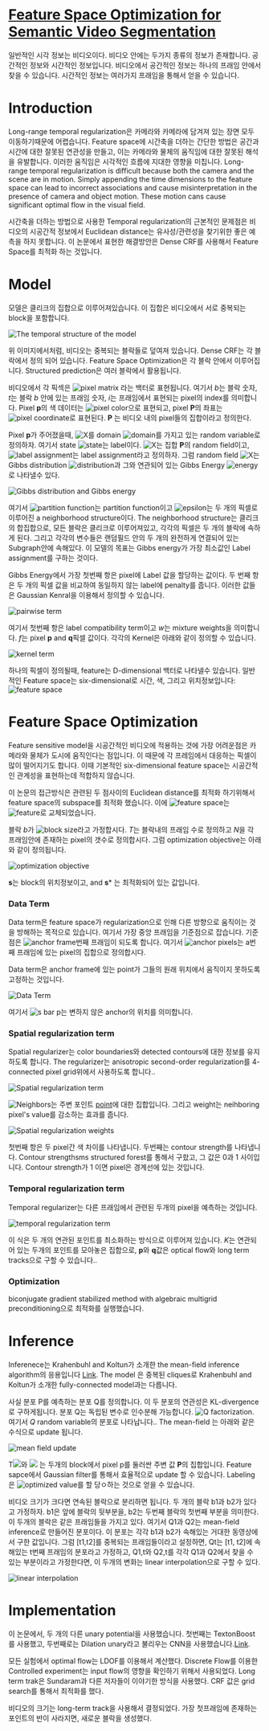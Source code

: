 # [Feature Space Optimization for Semantic Video Segmentation](http://vladlen.info/papers/FSO.pdf)

일반적인 시각 정보는 비디오이다. 비디오 안에는 두가지 종류의 정보가 존재합니다. 공간적인 정보와 시간적인 정보입니다. 비디오에서 공간적인 정보는 하나의 프래임 안에서 찾을 수 있습니다. 시간적인 정보는 여러가지 프래임을 통해서 얻을 수 있습니다.

# Introduction

Long-range temporal regularization은 카메라와 카메라에 담겨져 있는 장면 모두 이동하기때문에 어렵습니다. Feature space에 시간축을 더하는 간단한 방법은 공간과 시간에 대한 잘못된 연관성을 만들고, 이는 카메라와 물체의 움직임에 대한 잘못된 해석을 유발합니다. 이러한 움직임은 시각적인 흐름에 지대한 영향을 미칩니다.
Long-range temporal regularization is difficult because both the camera and the scene are in motion. Simply appending the time dimensions to the feature space can lead to incorrect associations and cause misinterpretation in the presence of camera and object motion. These motion cans cause significant optimal flow in the visual field. 

시간축을 더하는 방법으로 사용한 Temporal regularization의 근본적인 문제점은 비디오의 시공간적 정보에서 Euclidean distance는 유사성/관련성을 찾기위한 좋은 예측을 하지 못합니다. 이 논문에서 표현한 해결방안은 Dense CRF를 사용해서 Feature Space를 최적화 하는 것입니다.

# Model

모델은 클리크의 집합으로 이루어져있습니다. 이 집합은 비디오에서 서로 중복되는 block을 포함합니다.

![The temporal structure of the model](../FSO_temporal_structure.PNG)

위 이미지에서처럼, 비디오는 중복되는 블락들로 덮여져 있습니다. Dense CRF는 각 블락에서 정의 되어 있습니다. Feature Space Optimization은 각 블락 안에서 이루어집니다. Structured prediction은 여러 블락에서 활용됩니다.

비디오에서 각 픽섹은 ![pixel matrix](https://latex.codecogs.com/svg.image?\mathbf{p}&space;=&space;(b,t,i)&space;\in&space;\mathbb{R}^3) 라는 백터로 표현됩니다. 여기서 *b*는 블락 숫자, *t*는 블락 *b* 안에 있는 프래임 숫자, *i*는 프래임에서 표현되는 pixel의 index를 의미합니다. Pixel **p**의 색 데이터는 ![pixel color](https://latex.codecogs.com/svg.image?\mathbf{I_p}\in\mathbb{R}^3)으로 표현되고, pixel **P**의 좌표는 ![pixel coordinate](https://latex.codecogs.com/svg.image?\mathbf{\bar{s}_p}\in\mathbb{R}^2)로 표현된다.  **P** 는 비디오 내의 pixel들의 집합이라고 정의한다.

Pixel **p**가 주어졌을때, ![X](https://latex.codecogs.com/svg.image?X_{\mathbf{p}})를 domain ![domain](https://latex.codecogs.com/svg.image?\mathcal{L}=\{l_{1},\cdots,l_{L}\})를 가지고 있는 random variable로 정의하자. 여기서 state ![state](https://latex.codecogs.com/svg.image?l_{i})는 label이다. ![X](https://latex.codecogs.com/svg.image?\mathcal{X})는 집합 **P**의 random field이고, ![label assignment](https://latex.codecogs.com/svg.image?\mathbf{x}:\mathbf{P}\to\mathcal{L})는 label assignment라고 정의하자. 그럼 random field ![X](https://latex.codecogs.com/svg.image?\mathcal{X})는 Gibbs distribution ![distribution](https://latex.codecogs.com/svg.image?P\mathbf{(x|P)})과 그와 연관되어 있는 Gibbs Energy ![energy](https://latex.codecogs.com/svg.image?E\mathbf{(x|P)})로 나타낼수 있다.

![Gibbs distribution and Gibbs energy](../Gibbs_distribution_Gibbs_energy.PNG)

여기서 ![partition function](https://latex.codecogs.com/svg.image?Z\mathbf{(P)}=\sum_{x}\exp(-E\mathbf{(x|P)}))는 partition function이고 ![epsilon](https://latex.codecogs.com/svg.image?\mathcal{E})는 두 개의 픽셀로 이루어진 a neighborhood structure이다. The neighborhood structure는 클리크의 합집합으로, 모든 블락은 클리크로 이루어져있고, 각각의 픽셀은 두 개의 블락에 속하게 된다. 그리고 각각의 변수들은 랜덤필드 안의 두 개의 완전하게 연결되어 있는 Subgraph안에 속해있다. 이 모델의 목표는 Gibbs energy가 가장 최소값인 Label assignment를 구하는 것이다. 

Gibbs Energy에서 가장 첫번째 항은 pixel에 Label 값을 할당하는 값이다. 두 번째 항은 두 개의 픽셀 값을 비교하여 동일하지 않는 label에 penalty를 줍니다. 이러한 값들은 Gaussian Kenral을 이용해서 정의할 수 있습니다.

![pairwise term](../pairwise_term.PNG)

여기서 첫번째 항은 label compatibility term이고 *w*는 mixture weights을 의미합니다. *f*는 pixel **p** and **q**픽셀 값이다. 각각의 Kernel은 아래와 같이 정의할 수 있습니다.

![kernel term](../kernel_term.PNG)

하나의 픽셀이 정의될때, feature는 D-dimensional 백터로 나타넬수 있습니다. 일반적인 Feature space는 six-dimensional로 시간, 색, 그리고 위치정보입니다: ![feature space](https://latex.codecogs.com/svg.image?\mathbf{f_p}\in(t_\mathbf{p},\mathbf{I_p},\mathbf{\bar{s}_p}))

# Feature Space Optimization

Feature sensitive model을 시공간적인 비디오에 적용하는 것에 가장 어려운점은 카메라와 물체가 도시에 움직인다는 점입니다. 이 때문에 각 프레임에서 대응하는 픽셀이 많이 떨어지기도 합니다. 이때 기본적인 six-dimensional feature space는 시공간적인 관계성을 표현하는데 적합하지 않습니다.

이 논문의 접근방식은 관련된 두 점사이의 Euclidean distance를 최적화 하기위해서 feature space의 subspace를 최적화 했습니다. 이에 ![feature space](https://latex.codecogs.com/svg.image?\mathbf{f_p}\in(t_\mathbf{p},\mathbf{I_p},\mathbf{\bar{s}_p}))는 ![feature](https://latex.codecogs.com/svg.image?\mathbf{f_p}\in(t_\mathbf{p},\mathbf{I_p},\mathbf{s_p}))로 교체되었습니다.

블락 *b*가 ![block size](https://latex.codecogs.com/svg.image?T\times&space;N)라고 가정합시다. *T*는 블락내의 프래임 수로 정의하고 *N*을 각 프래임안에 존재하는 pixel의 갯수로 정의합시다. 그럼 optimization objective는 아래와 같이 정의됩니다.

![optimization objective](../optimization_objective.PNG)

**s**는 block의 위치정보이고, and **s*** 는 최적화되어 있는 값입니다.

### Data Term

Data term은 feature space가 regularization으로 인해 다른 방향으로 움직이는 것을 방해하는 목적으로 있습니다. 여기서 가장 중앙 프래임을 기준점으로 잡습니다. 기준점은 ![anchor frame](https://latex.codecogs.com/svg.image?a=\left\lfloor&space;T/2\right\rfloor)번째 프래임이 되도록 합니다.  여기서 ![anchor pixels](https://latex.codecogs.com/svg.image?P^{a})는 a번째 프래임에 있는 pixel의 집합으로 정의합시다.

Data term은 anchor frame에 있는 point가 그들의 원래 위치에서 움직이지 못하도록 고정하는 것입니다.

![Data Term](../data_term.PNG)

여기서 ![s bar p](https://latex.codecogs.com/svg.image?\mathbf{\bar{s}}_p)는 변하지 않은 anchor의 위치를 의미합니다.

### Spatial regularization term

Spatial regularizer는 color boundaries와 detected contours에 대한 정보를 유지하도록 합니다. The regularizer는 anisotropic second-order regularization를 4-connected pixel grid위에서 사용하도록 합니다..

![Spatial regularization term](../Spatial_regularization_term.PNG)

![Neighbors](https://latex.codecogs.com/svg.image?\mathcal{N}_i)는 주변 포인트 [point](https://latex.codecogs.com/svg.image?(b,t,i))에 대한 집합입니다. 그리고 weight는 neihboring pixel's value를 감소하는 효과를 줍니다.

![Spatial regularization weights](../spatial_regularization_weight.PNG)

첫번째 항은 두 pixel간 색 차이를 나타냅니다. 두번째는 contour strength를 나타냅니다. Contour strengthsms structured forest를 통해서 구핬고, 그 값은 0과 1 사이입니다. Contour strength가 1 이면 pixel은 경계선에 있는 것입니다.

### Temporal regularization term

Temporal regularizer는 다른 프래임에서 관련된 두개의 pixel을 예측하는 것입니다. 

![temporal regularization term](../temporal_regularization_term.PNG)

이 식은 두 개의 연관된 포인트를 최소화하는 방식으로 이루어져 있습니다. *K*는 연관되어 있는 두개의 포인트를 모아놓은 집합으로, **p**와 **q**값은 optical flow와 long term tracks으로 구할 수 있습니다..

### Optimization

biconjugate gradient stabilized method with algebraic multigrid preconditioning으로 최적화를 실행했습니다.

# Inference

Inferenece는 Krahenbuhl and Koltun가 소개한 the mean-field inference algorithm의 응용입니다 [Link](https://arxiv.org/pdf/1210.5644.pdf). The model 은 중복된 cliques로 Krahenbuhl and Koltun가 소개한 fully-connected model과는 다릅니다.

사실 분포 P를 예측하는 분포 Q를 정의합니다. 이 두 분포의 연관성은 KL-divergence로 구하게됩니다. 분포 Q는 독립된 변수로 인수분해 가능합니다. ![Q factorization](https://latex.codecogs.com/svg.image?Q(\mathbf{x})=\prod_{\mathbf{x}}{Q_{\mathbf{p}}(x_\mathbf{p})}). 여기서 *Q* random variable의 분포로 나타납니다.. The mean-field 는 아래와 같은 수식으로 update 됩니다.

![mean field update](../mean_field_update.PNG)

T![](https://latex.codecogs.com/svg.image?\mathcal{N}_{p}^{1})와 ![](https://latex.codecogs.com/svg.image?\mathcal{N}_{p}^{1}) 는 두개의 block에서 pixel p를 둘러싼 주변 값 **P**의 집합입니다. Feature sapce에서 Gaussian filter를 통해서 효율적으로 update 할 수 있습니다. Labeling은 ![optimized value](https://latex.codecogs.com/svg.image?x_{\mathbf{p}}^{*}=\arg\max_{l}{Q_{\mathbf{p}}(l)})를 할 당ㅇ하는 것으로 얻을 수 있습니다.

비디오 크기가 크다면 연속된 블락으로 분리하면 됩니다. 두 개의 블락 b1과 b2가 있다고 가정하자. b1은 앞에 블락의 뒷부분을, b2는 두번째 블락의 첫번째 부분을 의미한다. 이 두개의 블락은 같은 프래임들을 가지고 있다. 여기서 Q1과 Q2는 mean-field inference로 만들어진 분포이다. 이 분포는 각각 b1과 b2가 속해있는 거대한 동영상에서 구한 값입니다. 그럼 [t1,t2]를 중복되는 프래임들이라고 설정하면, Qt는 [t1, t2]에 속해있는 t번째 프래임의 분포라고 가정하고, Q1,t와 Q2,t를 각각 Q1과 Q2에서 찾을 수 있는 부분이라고 가정한다면, 이 두개의 변화는 linear interpolation으로 구할 수 있다.

![linear interpolation](../linear_interpolation.PNG)

# Implementation

이 논문에서, 두 개의 다른 unary potential을 사용했습니다. 첫번째는 TextonBoost를 사용했고, 두번째로는 Dilation unary라고 불리우는 CNN을 사용했습니다.[Link](https://arxiv.org/pdf/1511.07122.pdf).

모든 실험에서 optimal flow는 LDOF를 이용해서 계산했다. Discrete Flow를 이용한 Controlled experiment는 input flow의 영향을 확인하기 위해서 사용되었다. Long term trak은 Sundaram과 다른 저자들이 이야기한 방식을 사용했다. CRF 값은 grid search를 통해서 최적화를 했다.

비디오의 크기는 long-term track을 사용해서 결정되었다. 가장 첫프래임에 존재하는 포인트의 반이 사라지면, 새로운 블락을 생성했다.
